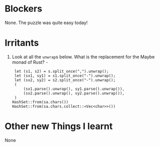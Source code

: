 # Blockers

None. The puzzle was quite easy today!

# Irritants

1. Look at all the `unwrap`s below. What is the replacement for the Maybe monad of Rust? -
   ```
    let (s1, s2) = s.split_once(",").unwrap();
    let (sx1, sy1) = s1.split_once("-").unwrap();
    let (sx2, sy2) = s2.split_once("-").unwrap();
    (
        (sx1.parse().unwrap(), sy1.parse().unwrap()),
        (sx2.parse().unwrap(), sy2.parse().unwrap()),
    )
   HashSet::from(sa.chars())
   HashSet::from(sa.chars.collect::<Vec<char>>())
   ```

# Other new Things I learnt

None
